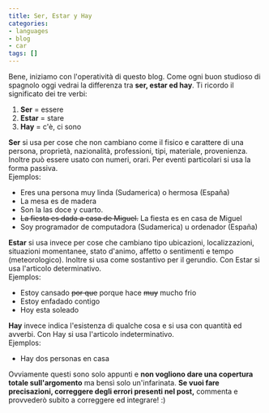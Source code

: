 ```yaml
---
title: Ser, Estar y Hay
categories:
- languages
- blog
- car
tags: []
---
```

Bene, iniziamo con l'operatività di questo blog. Come ogni buon studioso di
spagnolo oggi vedrai la differenza tra **ser, estar ed hay**. Ti ricordo il
significato dei tre verbi:

  1. **Ser** = essere
  2. **Estar** = stare
  3. **Hay** = c'è, ci sono

**Ser** si usa per cose che non cambiano come il fisico e carattere di una persona, proprietà, nazionalità, professioni, tipi, materiale, provenienza. Inoltre può essere usato con numeri, orari. Per eventi particolari si usa la forma passiva.  
Ejemplos:

  * Eres una persona muy linda (Sudamerica) o hermosa (España)
  * La mesa es de madera
  * Son la las doce y cuarto.
  * ~~La fiesta es dada a casa de Miguel.~~ La fiesta es en casa de Miguel
  * Soy programador de computadora (Sudamerica) u ordenador (España)
  
**Estar** si usa invece per cose che cambiano tipo ubicazioni, localizzazioni, situazioni momentanee, stato d'animo, affetto o sentimenti e tempo (meteorologico). Inoltre si usa come sostantivo per il gerundio. Con Estar si usa l'articolo determinativo.  
Ejemplos:

  * Estoy cansado ~~por que~~ porque hace ~~muy~~ mucho frio
  * Estoy enfadado contigo
  * Hoy esta soleado
  

**Hay** invece indica l'esistenza di qualche cosa e si usa con quantità ed avverbi. Con Hay si usa l'articolo indeterminativo.  
Ejemplos:

  * Hay dos personas en casa
  
Ovviamente questi sono solo appunti e **non vogliono dare una copertura totale
sull'argomento** ma bensì solo un'infarinata. **Se vuoi fare precisazioni,
correggere degli errori presenti nel post,** commenta e provvederò subito a
correggere ed integrare! :)